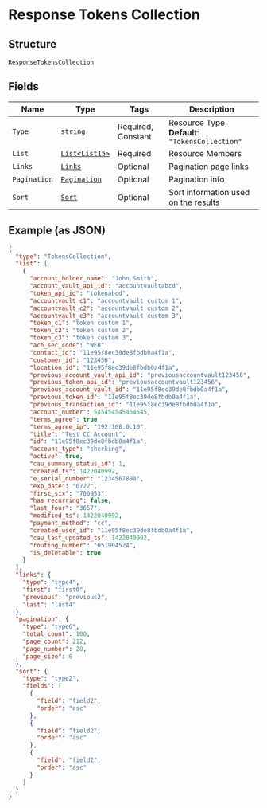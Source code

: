 
# Response Tokens Collection

## Structure

`ResponseTokensCollection`

## Fields

| Name | Type | Tags | Description |
|  --- | --- | --- | --- |
| `Type` | `string` | Required, Constant | Resource Type<br>**Default**: `"TokensCollection"` |
| `List` | [`List<List15>`](../../doc/models/list-15.md) | Required | Resource Members |
| `Links` | [`Links`](../../doc/models/links.md) | Optional | Pagination page links |
| `Pagination` | [`Pagination`](../../doc/models/pagination.md) | Optional | Pagination info |
| `Sort` | [`Sort`](../../doc/models/sort.md) | Optional | Sort information used on the results |

## Example (as JSON)

```json
{
  "type": "TokensCollection",
  "list": [
    {
      "account_holder_name": "John Smith",
      "account_vault_api_id": "accountvaultabcd",
      "token_api_id": "tokenabcd",
      "accountvault_c1": "accountvault custom 1",
      "accountvault_c2": "accountvault custom 2",
      "accountvault_c3": "accountvault custom 3",
      "token_c1": "token custom 1",
      "token_c2": "token custom 2",
      "token_c3": "token custom 3",
      "ach_sec_code": "WEB",
      "contact_id": "11e95f8ec39de8fbdb0a4f1a",
      "customer_id": "123456",
      "location_id": "11e95f8ec39de8fbdb0a4f1a",
      "previous_account_vault_api_id": "previousaccountvault123456",
      "previous_token_api_id": "previousaccountvault123456",
      "previous_account_vault_id": "11e95f8ec39de8fbdb0a4f1a",
      "previous_token_id": "11e95f8ec39de8fbdb0a4f1a",
      "previous_transaction_id": "11e95f8ec39de8fbdb0a4f1a",
      "account_number": 545454545454545,
      "terms_agree": true,
      "terms_agree_ip": "192.168.0.10",
      "title": "Test CC Account",
      "id": "11e95f8ec39de8fbdb0a4f1a",
      "account_type": "checking",
      "active": true,
      "cau_summary_status_id": 1,
      "created_ts": 1422040992,
      "e_serial_number": "1234567890",
      "exp_date": "0722",
      "first_six": "700953",
      "has_recurring": false,
      "last_four": "3657",
      "modified_ts": 1422040992,
      "payment_method": "cc",
      "created_user_id": "11e95f8ec39de8fbdb0a4f1a",
      "cau_last_updated_ts": 1422040992,
      "routing_number": "051904524",
      "is_deletable": true
    }
  ],
  "links": {
    "type": "type4",
    "first": "first0",
    "previous": "previous2",
    "last": "last4"
  },
  "pagination": {
    "type": "type6",
    "total_count": 100,
    "page_count": 212,
    "page_number": 28,
    "page_size": 6
  },
  "sort": {
    "type": "type2",
    "fields": [
      {
        "field": "field2",
        "order": "asc"
      },
      {
        "field": "field2",
        "order": "asc"
      },
      {
        "field": "field2",
        "order": "asc"
      }
    ]
  }
}
```

